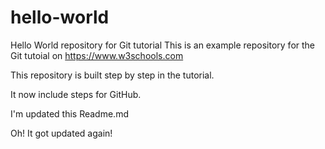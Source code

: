 # hello-world
Hello World repository for Git tutorial
This is an example repository for the Git tutoial on https://www.w3schools.com

This repository is built step by step in the tutorial.

It now include steps for GitHub.

I'm updated this Readme.md

Oh! It got updated again!

